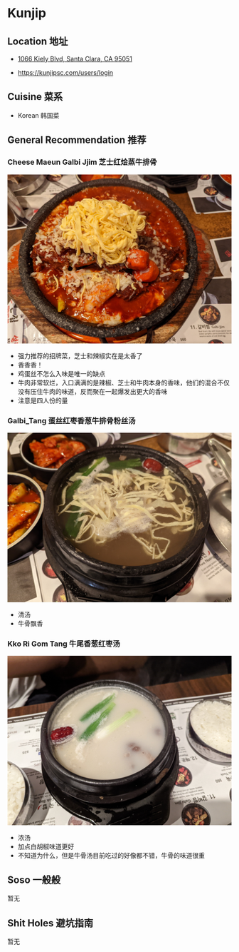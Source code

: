 # Kunjip

## Location 地址

- [1066 Kiely Blvd, Santa Clara, CA 95051](https://goo.gl/maps/Adu9QzoXdQzaNq6R9)

- <https://kunjipsc.com/users/login>

## Cuisine 菜系

- Korean 韩国菜

## General Recommendation 推荐

### Cheese Maeun Galbi Jjim 芝士红烩蒸牛排骨

![Cheese Maeun Galbi Jjim](Pix2022July3rd/Cheese_Maeun_Galbi_Jjim.jpg)

- 强力推荐的招牌菜，芝士和辣椒实在是太香了
- 香香香！
- 鸡蛋丝不怎么入味是唯一的缺点
- 牛肉非常软烂，入口满满的是辣椒、芝士和牛肉本身的香味，他们的混合不仅没有压住牛肉的味道，反而聚在一起爆发出更大的香味
- 注意是四人份的量

### Galbi_Tang 蛋丝红枣香葱牛排骨粉丝汤

![Galbi_Tang](Pix2022July3rd/Galbi_Tang.jpg)

- 清汤
- 牛骨飘香

### Kko Ri Gom Tang 牛尾香葱红枣汤

![Kko_Ri_Gom_Tang](Pix2022July3rd/Kko_Ri_Gom_Tang.jpg)

- 浓汤
- 加点白胡椒味道更好
- 不知道为什么，但是牛骨汤目前吃过的好像都不错，牛骨的味道很重

## Soso 一般般
暂无

## Shit Holes 避坑指南
暂无